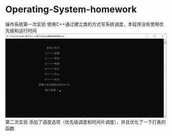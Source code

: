 # Operating-System-homework
操作系统第一次实验
使用C++通过建立类的方式写系统调度，本程序没有使用优先级和运行时间
![image](https://github.com/UnderLurker/Operating-System-homework/blob/main/%E6%88%AA%E5%9B%BE.png)
第二次实验
添加了调度选项（优先级调度和时间片调度），并且优化了一下打表的函数

